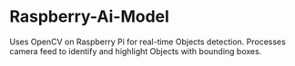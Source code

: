 # Raspberry-Ai-Model
Uses OpenCV on Raspberry Pi for real-time Objects detection. Processes camera feed to identify and highlight Objects with bounding boxes.
